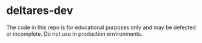 # deltares-dev
The code in this repo is for educational purposes only and may be defected or incomplete.
Do not use in production environments.

